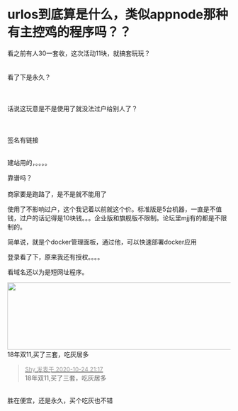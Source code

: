 # urlos到底算是什么，类似appnode那种有主控鸡的程序吗？？


看之前有人30一套收，这次活动11块，就搞套玩玩？<img src="static/image/smiley/yct/008.gif" smilieid="39" border="0" alt="" /> <br />
<br />
<br />
看了下是永久？<br />
<img id="aimg_nKkPT" onclick="zoom(this, this.src, 0, 0, 0)" class="zoom" src="https://i.loli.net/2020/10/24/LxOMnzy4bpvSWis.jpg" onmouseover="img_onmouseoverfunc(this)" onload="thumbImg(this)" border="0" alt="" /><br />
<br />
<br />
<br />
话说这玩意是不是使用了就没法过户给别人了？<br />
<br />
<br />
<br />
签名有链接<br />
<br />


建站用的，。。。。

靠谱吗？<br />
<br />
商家要是跑路了，是不是就不能用了

使用了不影响过户，这个我记着以前就这个价。标准版是5台机器，一直是不值钱，过户的话记得是10块钱。。。企业版和旗舰版不限制。论坛里mjj有的都是不限制的。

简单说，就是个docker管理面板，通过他，可以快速部署docker应用

登录看了下，原来我还有授权。。。。<img src="static/image/smiley/default/lol.gif" smilieid="12" border="0" alt="" />

看域名还以为是短网址程序。

<img id="aimg_G4ENM" onclick="zoom(this, this.src, 0, 0, 0)" class="zoom" width="600" height="152" src="https://ae02.alicdn.com/kf/H32e929ca476b41c98f1f3e6979fba201q.png" onmouseover="img_onmouseoverfunc(this)" onclick="zoom(this)" style="cursor:pointer" border="0" alt="" /><br />
<img src="static/image/smiley/yct/022.gif" smilieid="42" border="0" alt="" />18年双11,买了三套，吃灰居多

<div class="quote"><blockquote><font size="2"><a href="https://www.hostloc.com/forum.php?mod=redirect&amp;goto=findpost&amp;pid=9347681&amp;ptid=758087" target="_blank"><font color="#999999">Shy 发表于 2020-10-24 21:17</font></a></font><br />
18年双11,买了三套，吃灰居多</blockquote></div><br />
<img src="static/image/smiley/yct/008.gif" smilieid="39" border="0" alt="" />胜在便宜，还是永久，买个吃灰也不错
